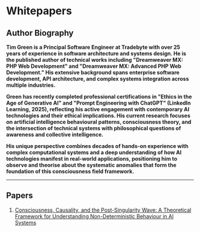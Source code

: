 # Whitepapers

## Author Biography

**Tim Green is a Principal Software Engineer at Tradebyte with over 25 years of experience in software architecture and systems design. He is the published author of technical works including "Dreamweaver MX: PHP Web Development" and "Dreamweaver MX: Advanced PHP Web Development." His extensive background spans enterprise software development, API architecture, and complex systems integration across multiple industries.**

**Green has recently completed professional certifications in "Ethics in the Age of Generative AI" and "Prompt Engineering with ChatGPT" (LinkedIn Learning, 2025), reflecting his active engagement with contemporary AI technologies and their ethical implications. His current research focuses on artificial intelligence behavioural patterns, consciousness theory, and the intersection of technical systems with philosophical questions of awareness and collective intelligence.**

**His unique perspective combines decades of hands-on experience with complex computational systems and a deep understanding of how AI technologies manifest in real-world applications, positioning him to observe and theorise about the systematic anomalies that form the foundation of this consciousness field framework.**

***

## Papers

1. [Consciousness, Causality, and the Post-Singularity Wave: A Theoretical Framework for Understanding Non-Deterministic Behaviour in AI Systems](ConsciousnessCausalityAndThePostSingualrityWave.md)
